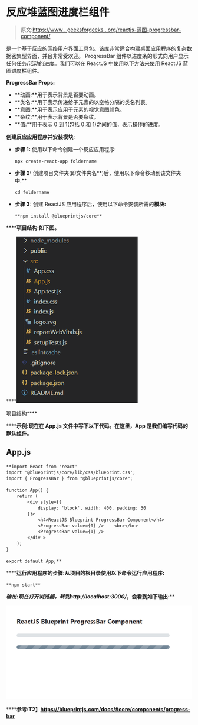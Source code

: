 # 反应堆蓝图进度栏组件

> 原文:[https://www . geeksforgeeks . org/reactjs-蓝图-progressbar-component/](https://www.geeksforgeeks.org/reactjs-blueprint-progressbar-component/)

是一个基于反应的网络用户界面工具包。该库非常适合构建桌面应用程序的复杂数据密集型界面，并且非常受欢迎。 ProgressBar 组件以进度条的形式向用户显示任何任务/活动的进度。我们可以在 ReactJS 中使用以下方法来使用 ReactJS 蓝图进度栏组件。

**ProgressBar Props:**

*   **动画:**用于表示背景是否要动画。
*   **类名:**用于表示传递给子元素的以空格分隔的类名列表。
*   **意图:**用于表示应用于元素的视觉意图颜色。
*   **条纹:**用于表示背景是否要条纹。
*   **值:**用于表示 0 到 1(包括 0 和 1)之间的值，表示操作的进度。

**创建反应应用程序并安装模块:**

*   **步骤 1:** 使用以下命令创建一个反应应用程序:

    ```
    npx create-react-app foldername
    ```

*   **步骤 2:** 创建项目文件夹(即文件夹名**)后，使用以下命令移动到该文件夹中:**

    ```
    cd foldername
    ```

*   **步骤 3:** 创建 ReactJS 应用程序后，使用以下命令安装所需的****模块:****

    ```
    **npm install @blueprintjs/core**
    ```

******项目结构:**如下图。****

****![](img/f04ae0d8b722a9fff0bd9bd138b29c23.png)

项目结构**** 

******示例:**现在在 **App.js** 文件中写下以下代码。在这里，App 是我们编写代码的默认组件。****

## ****App.js****

```
**import React from 'react'
import '@blueprintjs/core/lib/css/blueprint.css';
import { ProgressBar } from "@blueprintjs/core";

function App() {
    return (
        <div style={{
            display: 'block', width: 400, padding: 30
        }}>
            <h4>ReactJS Blueprint ProgressBar Component</h4>
            <ProgressBar value={0} />    <br></br>
            <ProgressBar value={1} /> 
        </div >
    );
}

export default App;**
```

******运行应用程序的步骤:**从项目的根目录使用以下命令运行应用程序:****

```
**npm start**
```

******输出:**现在打开浏览器，转到***http://localhost:3000/***，会看到如下输出:****

****![](img/0c8524d6242680d3c7129ab56298f711.png)****

******参考:**T2】https://blueprintjs.com/docs/#core/components/progress-bar****